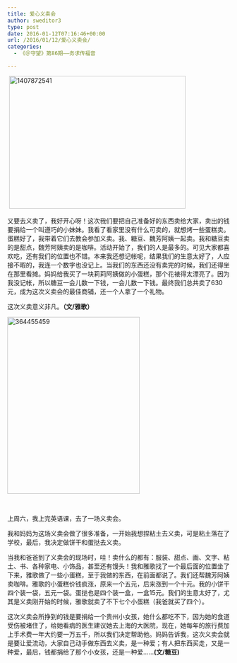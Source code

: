 ```yaml
---
title: 爱心义卖会
author: sweditor3
type: post
date: 2016-01-12T07:16:46+00:00
url: /2016/01/12/爱心义卖会/
categories:
  - 《＠守望》第86期——务求传福音

---
```

&nbsp;[<img alt="1407872541" class="aligncenter size-full wp-image-13335" height="300" src="http://t5.shwchurch.org/wp-content/uploads/2016/01/1407872541.jpg" width="400" />][1] 

又要去义卖了，我好开心呀！这次我们要把自己准备好的东西卖给大家，卖出的钱要捐给一个叫遵巧的小妹妹。我看了看家里没有什么可卖的，就想烤一些蛋糕卖。蛋糕好了，我带着它们去教会参加义卖。我、糖豆、魏芳阿姨一起卖。我和糖豆卖的是甜点，魏芳阿姨卖的是咖啡。活动开始了，我们的人是最多的。可见大家都喜欢吃，还有我们的位置也不错。本来我还想记帐呢，结果我们的生意太好了，人应接不暇的，我连一个数字也没记上。当我们的东西还没有卖完的时候，我们还得坐在那里看摊。妈妈给我买了一块莉莉阿姨做的小蛋糕，那个花裱得太漂亮了。因为我没记帐，所以糖豆一会儿数一下钱，一会儿数一下钱。最终我们总共卖了630元，成为这次义卖会的最佳商铺，还一个人拿了一个礼物。 

这次义卖意义非凡。**（文/雅歌）** 

[<img alt="364455459" class="aligncenter size-full wp-image-13331" height="400" src="http://t5.shwchurch.org/wp-content/uploads/2016/01/364455459.jpg" width="300" srcset="http://t5.shwchurch.org/wp-content/uploads/2016/01/364455459.jpg 300w, http://t5.shwchurch.org/wp-content/uploads/2016/01/364455459-225x300.jpg 225w" sizes="(max-width: 300px) 100vw, 300px" />][2]
	  
&nbsp; 

上周六，我上完英语课，去了一场义卖会。 

我和妈妈为这场义卖会做了很多准备，一开始我想捏粘土去义卖，可是粘土落在了学校，最后，我决定做饼干和蛋挞去义卖。 

当我和爸爸到了义卖会的现场时，哇！卖什么的都有：服装、甜点、画、文字、粘土、书、各种家电、小饰品，甚至还有馒头！我和雅歌找了一个最后面的位置坐了下来，雅歌做了一些小蛋糕，至于我做的东西，在前面都说了。我们还帮魏芳阿姨卖咖啡。雅歌的小蛋糕价钱疯涨，原来一个五元，后来涨到一个十元。我的小饼干四个装一袋，五元一袋。蛋挞也是四个装一盒，一盒15元。我们的生意太好了，尤其是义卖刚开始的时候，雅歌就卖了不下七个小蛋糕（我爸就买了四个）。 

这次义卖会所挣到的钱是要捐给一个贵州小女孩，她什么都吃不下，因为她的食道受伤被堵住了，给她看病的医生建议她去上海的大医院，现在，她每年的旅行费加上手术费一年大约要一万五千，所以我们决定帮助他。妈妈告诉我，这次义卖会就是要让爱流动，大家自己动手做东西去义卖，是一种爱；有人把东西买走，又是一种爱，最后，钱都捐给了那个小女孩，还是一种爱&hellip;&hellip;**(文/糖豆)**

 [1]: http://t5.shwchurch.org/wp-content/uploads/2016/01/1407872541.jpg
 [2]: http://t5.shwchurch.org/wp-content/uploads/2016/01/364455459.jpg